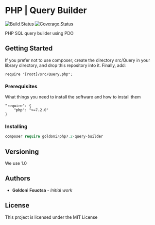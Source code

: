 # PHP  | Query Builder

[![Build Status](https://travis-ci.org/fgoldoni/QueryBuilder.svg?branch=master)](https://travis-ci.org/fgoldoni/QueryBuilder)
[![Coverage Status](https://coveralls.io/repos/github/fgoldoni/QueryBuilder/badge.svg?branch=master)](https://coveralls.io/github/fgoldoni/QueryBuilder?branch=master)

PHP SQL query builder using PDO

## Getting Started

If you prefer not to use composer, create the directory src/Query in your library directory, and drop this repository into it. Finally, add:
```
require "[root]/src/Query.php";
```
### Prerequisites

What things you need to install the software and how to install them

```
"require": {
    "php": ">=7.2.0"
}
```

### Installing

```php
composer require goldoni/php7.2-query-builder
```

## Versioning

We use 1.0

## Authors

* **Goldoni Fouotsa** - *Initial work*

## License

This project is licensed under the MIT License
